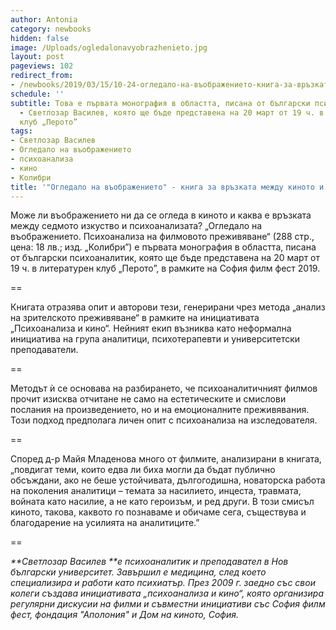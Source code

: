 ```yaml
---
author: Antonia
category: newbooks
hidden: false
image: /Uploads/ogledalonavyobrazhenieto.jpg
layout: post
pageviews: 102
redirect_from:
- /newbooks/2019/03/15/10-24-огледало-на-въображението-книга-за-връзката-между-киното-и-психоанализата
schedule: ''
subtitle: Това е първата монография в областта, писана от български психоаналитик
  - Светлозар Василев, която ще бъде представена на 20 март от 19 ч. в литературен
  клуб „Перото”
tags:
- Светлозар Василев
- Огледало на въображението
- психоанализа
- кино
- Колибри
title: '"Огледало на въображението" - книга за връзката между киното и психоанализата'
---
```


Може ли въображението ни да се огледа в киното и каква е връзката между седмото изкуство и психоанализата? „Огледало на въображението. Психоанализа на филмовото преживяване“ (288 стр., цена: 18 лв.; изд. „Колибри”) е първата монография в областта, писана от български психоаналитик, която ще бъде представена на 20 март от 19 ч. в литературен клуб „Перото”, в рамките на София филм фест 2019.

\==

Книгата отразява опит и авторови тези, генерирани чрез метода „анализ на зрителското преживяване“ в рамките на инициативата „Психоанализа и кино“. Нейният екип възниква като неформална инициатива на група аналитици, психотерапевти и университетски преподаватели. 

\==

Методът ѝ се основава на разбирането, че психоаналитичният филмов прочит изисква отчитане не само на естетическите и смислови послания на произведението, но и на емоционалните преживявания. Този подход предполага личен опит с психоанализа на изследователя. 

\==

Според д-р Майя Младенова много от филмите, анализирани в книгата, „повдигат теми, които едва ли биха могли да бъдат публично обсъждани, ако не беше устойчивата, дългогодишна, новаторска работа на поколения аналитици – темата за насилието, инцеста, травмата, войната като насилие, а не като героизъм, и ред други. В този смисъл киното, такова, каквото го познаваме и обичаме сега, съществува и благодарение на усилията на аналитиците.”

\==

_**Светлозар Василев **е психоаналитик и преподавател в Нов български университет. Завършил е медицина, след което специализира и работи като психиатър. През 2009 г. заедно със свои колеги създава инициативата „психоанализа и кино“, която организира регулярни дискусии на филми и съвместни инициативи със София филм фест, фондация "Аполония" и Дом на киното, София._